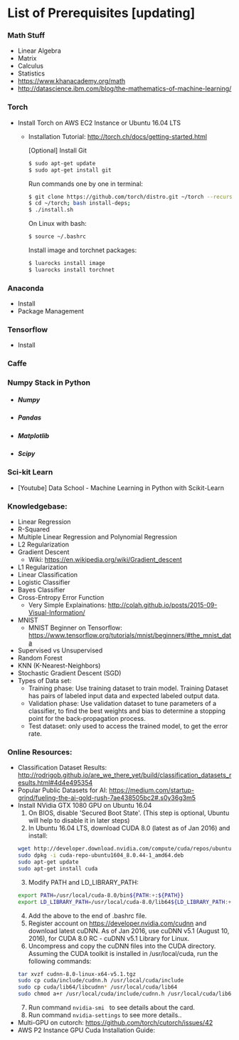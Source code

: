 # List of Prerequisites [updating]

### Math Stuff
- Linear Algebra
- Matrix
- Calculus
- Statistics
- https://www.khanacademy.org/math
- http://datascience.ibm.com/blog/the-mathematics-of-machine-learning/

### Torch
- Install Torch on AWS EC2 Instance or Ubuntu 16.04 LTS
    * Installation Tutorial: http://torch.ch/docs/getting-started.html
      
      [Optional] Install Git  
      ```sh
      $ sudo apt-get update  
      $ sudo apt-get install git  
      ```
      Run commands one by one in terminal: 
      ```sh
      $ git clone https://github.com/torch/distro.git ~/torch --recursive  
      $ cd ~/torch; bash install-deps;  
      $ ./install.sh  
      ```
      On Linux with bash:
      ```sh
      $ source ~/.bashrc  
      ```
      Install image and torchnet packages:
      ```sh
      $ luarocks install image  
      $ luarocks install torchnet  
      ```

### Anaconda
- Install  
- Package Management

### Tensorflow
- Install

### Caffe

### Numpy Stack in Python
- ##### Numpy   
- ##### Pandas  
- ##### Matplotlib  
- ##### Scipy  

### Sci-kit Learn
- [Youtube] Data School - Machine Learning in Python with Scikit-Learn
  
### Knowledgebase:
- Linear Regression
- R-Squared
- Multiple Linear Regression and Polynomial Regression
- L2 Regularization
- Gradient Descent
    - Wiki: https://en.wikipedia.org/wiki/Gradient_descent
- L1 Regularization
- Linear Classification
- Logistic Classifier
- Bayes Classifier
- Cross-Entropy Error Function
    - Very Simple Explainations: http://colah.github.io/posts/2015-09-Visual-Information/ 
- MNIST
    - MNIST Beginner on Tensorflow: https://www.tensorflow.org/tutorials/mnist/beginners/#the_mnist_data 
- Supervised vs Unsupervised
- Random Forest
- KNN (K-Nearest-Neighbors)
- Stochastic Gradient Descent (SGD)  
- Types of Data set:
  + Training phase: Use training dataset to train model. Training Dataset has pairs of labeled input data and expected labeled output data.
  + Validation phase: Use validation dataset to tune parameters of a classifier, to find the best weights and bias to determine a stopping point for the back-propagation process.
  + Test dataset: only used to access the trained model, to get the error rate.



### Online Resources:
- Classification Dataset Results: http://rodrigob.github.io/are_we_there_yet/build/classification_datasets_results.html#4d4e495354 
- Popular Public Datasets for AI: https://medium.com/startup-grind/fueling-the-ai-gold-rush-7ae438505bc2#.s0y36g3m5
- Install NVidia GTX 1080 GPU on Ubuntu 16.04
    1. On BIOS, disable 'Secured Boot State'. (This step is optional, Ubuntu will help to disable it in later steps)
    2. In Ubuntu 16.04 LTS, download CUDA 8.0 (latest as of Jan 2016) and install:
    ```bash
    wget http://developer.download.nvidia.com/compute/cuda/repos/ubuntu1604/x86_64/cuda-repo-ubuntu1604_8.0.44-1_amd64.deb
    sudo dpkg -i cuda-repo-ubuntu1604_8.0.44-1_amd64.deb
    sudo apt-get update
    sudo apt-get install cuda
    ```
    3. Modify PATH and LD_LIBRARY_PATH:
    ```bash
    export PATH=/usr/local/cuda-8.0/bin${PATH:+:${PATH}}
    export LD_LIBRARY_PATH=/usr/local/cuda-8.0/lib64${LD_LIBRARY_PATH:+:${LD_LIBRARY_PATH}}
    ```
    4. Add the above to the end of .bashrc file.
    5. Register account on https://developer.nvidia.com/cudnn and download latest cuDNN. As of Jan 2016, use cuDNN v5.1 (August 10, 2016), for CUDA 8.0 RC - cuDNN v5.1 Library for Linux. 
    6. Uncompress and copy the cuDNN files into the CUDA directory. Assuming the CUDA toolkit is installed in /usr/local/cuda, run the following commands:
    ```bash
    tar xvzf cudnn-8.0-linux-x64-v5.1.tgz
    sudo cp cuda/include/cudnn.h /usr/local/cuda/include
    sudo cp cuda/lib64/libcudnn* /usr/local/cuda/lib64
    sudo chmod a+r /usr/local/cuda/include/cudnn.h /usr/local/cuda/lib64/libcudnn*
    ```
    7. Run command ```nvidia-smi ``` to see details about the card.
    8. Run command ```nvidia-settings``` to see more details.. 
- Multi-GPU on cutorch: https://github.com/torch/cutorch/issues/42
- AWS P2 Instance GPU Cuda Installation Guide: 

